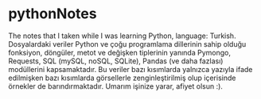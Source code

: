 # pythonNotes
The notes that I taken while I was learning Python, language: Turkish.
Dosyalardaki veriler Python ve çoğu programlama dillerinin sahip olduğu fonksiyon, döngüler, metot ve değişken tiplerinin yanında Pymongo, Requests, SQL (mySQL, noSQL, SQLite), 
Pandas (ve daha fazlası) modüllerini kapsamaktadır. Bu veriler bazı kısımlarda yalnızca yazıyla ifade edilmişken bazı kısımlarda görsellerle zenginleştirilmiş olup içerisinde örnekler de barındırmaktadır. Umarım işinize yarar, afiyet olsun :).
